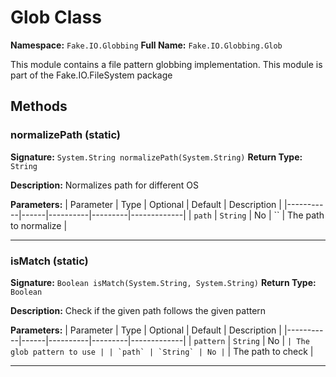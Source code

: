 # Glob Class

**Namespace:** `Fake.IO.Globbing`
**Full Name:** `Fake.IO.Globbing.Glob`

This module contains a file pattern globbing implementation.
 This module is part of the Fake.IO.FileSystem package

## Methods

### normalizePath (static)

**Signature:** `System.String normalizePath(System.String)`
**Return Type:** `String`

**Description:** Normalizes path for different OS

**Parameters:**
| Parameter | Type | Optional | Default | Description |
|-----------|------|----------|---------|-------------|
| `path` | `String` | No | `` | The path to normalize |

---

### isMatch (static)

**Signature:** `Boolean isMatch(System.String, System.String)`
**Return Type:** `Boolean`

**Description:** Check if the given path follows the given pattern

**Parameters:**
| Parameter | Type | Optional | Default | Description |
|-----------|------|----------|---------|-------------|
| `pattern` | `String` | No | `` | The glob pattern to use |
| `path` | `String` | No | `` | The path to check |

---